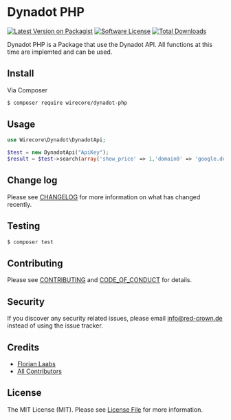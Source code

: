 
# Dynadot PHP

[![Latest Version on Packagist][ico-version]][link-packagist]
[![Software License][ico-license]](LICENSE.md)
[![Total Downloads][ico-downloads]][link-downloads]

Dynadot PHP is a Package that use the Dynadot API. All functions at this time are implemted and can be used.


## Install

Via Composer

``` bash
$ composer require wirecore/dynadot-php
```

## Usage

``` php
use Wirecore\Dynadot\DynadotApi;

$test = new DynadotApi("ApiKey");
$result = $test->search(array('show_price' => 1,'domain0' => 'google.de'));
```

## Change log

Please see [CHANGELOG](CHANGELOG.md) for more information on what has changed recently.

## Testing

``` bash
$ composer test
```

## Contributing

Please see [CONTRIBUTING](CONTRIBUTING.md) and [CODE_OF_CONDUCT](CODE_OF_CONDUCT.md) for details.

## Security

If you discover any security related issues, please email info@red-crown.de instead of using the issue tracker.

## Credits

- [Florian Laabs][link-author]
- [All Contributors][link-contributors]

## License

The MIT License (MIT). Please see [License File](LICENSE.md) for more information.

[ico-version]: https://img.shields.io/packagist/v/wirecore/dynadot-php.svg?style=flat-square
[ico-license]: https://img.shields.io/badge/license-MIT-brightgreen.svg?style=flat-square
[ico-downloads]: https://img.shields.io/packagist/dt/wirecore/dynadot-php.svg?style=flat-square

[link-packagist]: https://packagist.org/packages/wirecore/dynadot-php
[link-downloads]: https://packagist.org/packages/wirecore/dynadot-php
[link-author]: https://github.com/wiifree
[link-contributors]: ../../contributors
